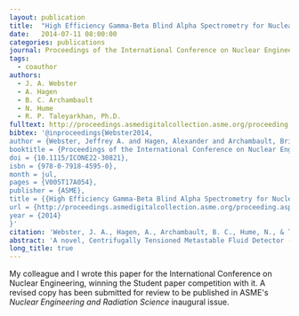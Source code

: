 ```yaml
---
layout: publication
title:  "High Efficiency Gamma-Beta Blind Alpha Spectrometry for Nuclear Energy Applications"
date:   2014-07-11 08:00:00
categories: publications
journal: Proceedings of the International Conference on Nuclear Engineering
tags:
  - coauthor
authors:
  - J. A. Webster
  - A. Hagen
  - B. C. Archambault
  - N. Hume
  - R. P. Taleyarkhan, Ph.D.
fulltext: http://proceedings.asmedigitalcollection.asme.org/proceeding.aspx?articleID=1937310
bibtex: '@inproceedings{Webster2014,
author = {Webster, Jeffrey A. and Hagen, Alexander and Archambault, Brian C. and Hume, Nicholas and Taleyarkhan, Rusi},
booktitle = {Proceedings of the International Conference on Nuclear Engineering},
doi = {10.1115/ICONE22-30821},
isbn = {978-0-7918-4595-0},
month = jul,
pages = {V005T17A054},
publisher = {ASME},
title = {{High Efficiency Gamma-Beta Blind Alpha Spectrometry for Nuclear Energy Applications}},
url = {http://proceedings.asmedigitalcollection.asme.org/proceeding.aspx?doi=10.1115/ICONE22-30821},
year = {2014}
}'
citation: 'Webster, J. A., Hagen, A., Archambault, B. C., Hume, N., & Taleyarkhan, R. (2014). High Efficiency Gamma-Beta Blind Alpha Spectrometry for Nuclear Energy Applications. In Proceedings of the International Conference on Nuclear Engineering (p. V005T17A054). ASME. doi:10.1115/ICONE22-30821'
abstract: 'A novel, Centrifugally Tensioned Metastable Fluid Detector (CTMFD) sensor technology has been developed over the last decade to demonstrate high selective sensitivity and detection efficiency to various forms of radiation for wide-ranging conditions (e.g., power level, safeguards, security, and health physics) relevant to the nuclear energy industry. The CTMFD operates by tensioning a liquid with centrifugal force to weaken the bonds in the liquid to the point whereby even a femto-scale nuclear particle interactions can break the fluid and cause a detectable vaporization cascade. The operating principle has only peripheral similarity to the superheated bubble chamber based superheated droplet detectors (SDDs); instead, CTMFDs utilize mechanical “tension pressure” instead of thermal superheat offering a lot of practical advantages. CTMFDs have been used to detect a variety of alpha and neutron emitting sources in near real-time. The CTMFD is selectively blind to gamma photons and betas allowing for detection of alphas and neutrons in extreme gamma/beta background environments such as spent fuel reprocessing plants or under full power conditions within an operating nuclear reactor itself. The selective sensitivity allows for differentiation between alpha emitters including the isotopes of Plutonium. Mixtures of Plutonium isotopes have been measured in ratios of 1:1, 2:1, and 3:1 Pu-238:Pu-239 with successful differentiation. Due to the lack of gamma-beta background interference, the CTMFD’s LLD can be effectively reduced to zero and hence, is inherently more sensitive than scintillation based alpha spectrometers or SDDs and has been proven capable to detect below femtogram quantities of Plutonium-238. Plutonium is also easily distinguishable from Neptunium making it easy to measure the Plutonium concentration in the NPEX stream of a UREX reprocessing facility. The CTMFD has been calibrated for alphas from Americium (\( 5.5\,\mathrm{MeV}\)) and Curium (\( ∼ 6\,\mathrm{MeV}\)) as well. The CTMFD has furthermore, recently also been used to detect spontaneous and induced fission events which can be differentiated from alpha decay allowing for detection of fissionable material in a mixture of isotopes. This paper discusses these transformational developments which are also being entered for real-world commercial use.'
long_title: true
---
```


My colleague and I wrote this paper for the International Conference on Nuclear Engineering, winning the Student paper competition with it.  A revised copy has been submitted for review to be published in ASME's *Nuclear Engineering and Radiation Science* inaugural issue.
